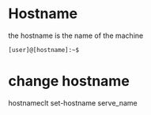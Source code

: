 # Hostname

the hostname is the name of the machine

```[user]@[hostname]:~$ ```

# change hostname

hostnameclt set-hostname serve_name
